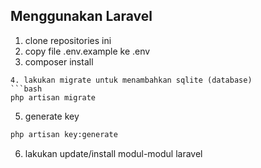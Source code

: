 ## Menggunakan Laravel
1. clone repositories ini
2. copy file .env.example ke .env
3. composer install
```
4. lakukan migrate untuk menambahkan sqlite (database)
```bash
php artisan migrate
```
5. generate key
```bash
php artisan key:generate
```
6. lakukan update/install modul-modul laravel
```bash

